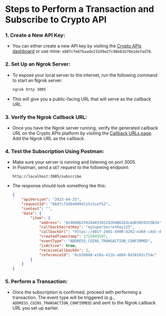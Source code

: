 # Steps to Perform a Transaction and Subscribe to Crypto API

### 1. Create a New API Key:
- You can either create a new API key by visiting the [Crypto APIs dashboard](https://my.cryptoapis.io/api-keys) or use mine: `e807cfe6fbaade232d9e2fc98e81b70e1defad78`.

### 2. Set Up an Ngrok Server:
- To expose your local server to the internet, run the following command to start an Ngrok server:
    ```bash
    ngrok http 3005
    ```
- This will give you a public-facing URL that will serve as the callback URL.

### 3. Verify the Ngrok Callback URL:
- Once you have the Ngrok server running, verify the generated callback URL on the Crypto APIs platform by visiting the [Callback URLs page](https://my.cryptoapis.io/account/callback-urls). Add the Ngrok URL as the callback.

### 4. Test the Subscription Using Postman:
- Make sure your server is running and listening on port 3005.
- In Postman, send a `GET` request to the following endpoint:
    ```
    http://localhost:3005/subscribe
    ```
- The response should look something like this:
    ```json
    {
        "apiVersion": "2023-04-25",
        "requestId": "66dfcf2d948994115c5cef52",
        "context": "",
        "data": {
            "item": {
                "address": "0x9888D2F02b4833b5292D4B62EdcAd03059325B34",
                "callbackSecretKey": "mySuperSecretKey123",
                "callbackUrl": "https://401f-2401-4900-8202-e368-c4dc-def9-f3e2-3277.ngrok-free.app",
                "createdTimestamp": 1725943597,
                "eventType": "ADDRESS_COINS_TRANSACTION_CONFIRMED",
                "isActive": true,
                "receiveCallbackOn": 3,
                "referenceId": "0cb36088-e10a-411b-a089-8d38282cf54c"
            }
        }
    }
    ```

### 5. Perform a Transaction:
- Once the subscription is confirmed, proceed with performing a transaction. The event type will be triggered (e.g., `ADDRESS_COINS_TRANSACTION_CONFIRMED`) and sent to the Ngrok callback URL you set up earlier.
